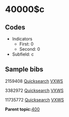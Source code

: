 # 40000$c

## Codes

-   Indicators
    -   First: 0
    -   Second: 0
-   Subfield: c

## Sample bibs

2159408 [Quicksearch](https://search.library.yale.edu/catalog/2159408) [VXWS](http://prodorbis.library.yale.edu:7014/vxws/GetHoldingsService?bibId=2159408)

3382972 [Quicksearch](https://search.library.yale.edu/catalog/3382972) [VXWS](http://prodorbis.library.yale.edu:7014/vxws/GetHoldingsService?bibId=3382972)

11735772 [Quicksearch](https://search.library.yale.edu/catalog/11735772) [VXWS](http://prodorbis.library.yale.edu:7014/vxws/GetHoldingsService?bibId=11735772)

**Parent topic:**[400](../../tags/400/400.md)

